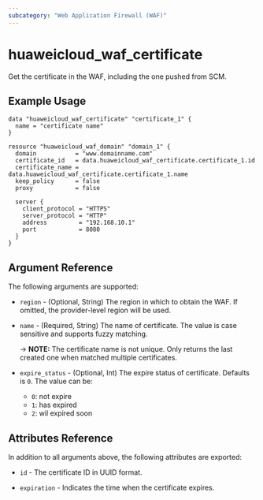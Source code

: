 ```yaml
---
subcategory: "Web Application Firewall (WAF)"
---
```


# huaweicloud_waf_certificate

Get the certificate in the WAF, including the one pushed from SCM.

## Example Usage

```hcl
data "huaweicloud_waf_certificate" "certificate_1" {
  name = "certificate name"
}

resource "huaweicloud_waf_domain" "domain_1" {
  domain           = "www.domainname.com"
  certificate_id   = data.huaweicloud_waf_certificate.certificate_1.id
  certificate_name = data.huaweicloud_waf_certificate.certificate_1.name
  keep_policy      = false
  proxy            = false

  server {
    client_protocol = "HTTPS"
    server_protocol = "HTTP"
    address         = "192.168.10.1"
    port            = 8080
  }
}
```

## Argument Reference

The following arguments are supported:

* `region` - (Optional, String) The region in which to obtain the WAF. If omitted, the provider-level region will be
  used.

* `name` - (Required, String) The name of certificate. The value is case sensitive and supports fuzzy matching.

  -> **NOTE:** The certificate name is not unique. Only returns the last created one when matched multiple certificates.

* `expire_status` - (Optional, Int) The expire status of certificate. Defaults is `0`. The value can be:
  + `0`: not expire
  + `1`: has expired
  + `2`: wil expired soon

## Attributes Reference

In addition to all arguments above, the following attributes are exported:

* `id` - The certificate ID in UUID format.

* `expiration` - Indicates the time when the certificate expires.
